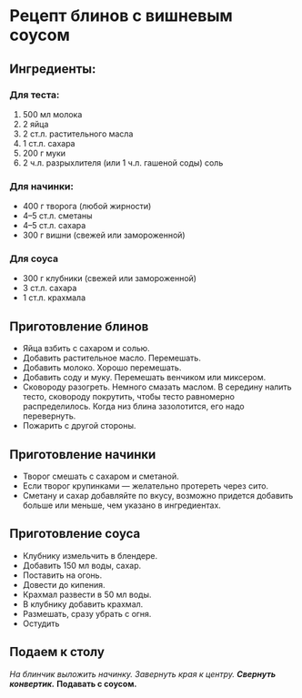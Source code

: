 # Рецепт блинов с вишневым соусом
## Ингредиенты:
### Для теста:
1. 500 мл молока
2. 2 яйца
3. 2 ст.л. растительного масла
4. 1 ст.л. сахара
5. 200 г муки
6. 2 ч.л. разрыхлителя (или 1 ч.л. гашеной соды)
соль
### Для начинки:
* 400 г творога (любой жирности)
* 4–5 ст.л. сметаны
* 4–5 ст.л. сахара
* 300 г вишни (свежей или замороженной)
### Для соуса
+ 300 г клубники (свежей или замороженной)
+ 3 ст.л. сахара
+ 1 ст.л. крахмала
## Приготовление блинов
* Яйца взбить с сахаром и солью.
* Добавить растительное масло.
Перемешать.
* Добавить молоко.
Хорошо перемешать.
* Добавить соду и муку.
Перемешать венчиком или миксером.
* Сковороду разогреть.
Немного смазать маслом.
В середину налить тесто, сковороду покрутить, чтобы тесто равномерно распределилось.
Когда низ блина зазолотится, его надо перевернуть.
* Пожарить с другой стороны.

## Приготовление начинки
* Творог смешать с сахаром и сметаной.
* Если творог крупинками — желательно протереть через сито.
* Сметану и сахар добавляйте по вкусу, возможно придется добавить больше или меньше, чем указано в ингредиентах.
## Приготовление соуса
* Клубнику измельчить в блендере.
* Добавить 150 мл воды, сахар.
* Поставить на огонь.
* Довести до кипения.
* Крахмал развести в 50 мл воды.
* В клубнику добавить крахмал.
* Размешать, сразу убрать с огня.
* Остудить
## Подаем к столу
*На блинчик выложить начинку.*
_Завернуть края к центру._
**_Свернуть конвертик._**
__Подавать с соусом.__


